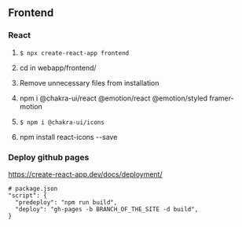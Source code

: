 ## Frontend

### React

1. `$ npx create-react-app frontend`

2. cd in webapp/frontend/

3. Remove unnecessary files from installation

4. npm i @chakra-ui/react @emotion/react @emotion/styled framer-motion

5. `$ npm i @chakra-ui/icons`

6. npm install react-icons --save


### Deploy github pages

https://create-react-app.dev/docs/deployment/

```
# package.json
"script": {
  "predeploy": "npm run build",
  "deploy": "gh-pages -b BRANCH_OF_THE_SITE -d build",
}
```
